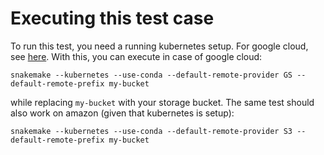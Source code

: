 # Executing this test case

To run this test, you need a running kubernetes setup.
For google cloud, see [here](https://snakemake.readthedocs.io/en/stable/executing/cloud.html#setup-kubernetes-on-google-cloud-engine).
With this, you can execute in case of google cloud:

    snakemake --kubernetes --use-conda --default-remote-provider GS --default-remote-prefix my-bucket

while replacing ``my-bucket`` with your storage bucket. The same test should also work on amazon (given that kubernetes is setup):

    snakemake --kubernetes --use-conda --default-remote-provider S3 --default-remote-prefix my-bucket
